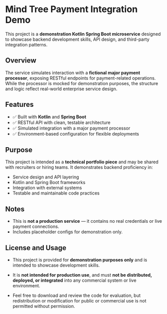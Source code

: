 # Mind Tree Payment Integration Demo

This project is a **demonstration Kotlin Spring Boot microservice** designed to showcase backend development skills, API design, and third-party integration patterns.

## Overview

The service simulates interaction with a **fictional major payment processor**, exposing RESTful endpoints for payment-related operations. While the processor is mocked for demonstration purposes, the structure and logic reflect real-world enterprise service design.

## Features

- ✅ Built with **Kotlin** and **Spring Boot**
- ✅ RESTful API with clean, testable architecture
- ✅ Simulated integration with a major payment processor
- ✅ Environment-based configuration for flexible deployments

## Purpose

This project is intended as a **technical portfolio piece** and may be shared with recruiters or hiring teams. It demonstrates backend proficiency in:

- Service design and API layering
- Kotlin and Spring Boot frameworks
- Integration with external systems
- Testable and maintainable code practices

## Notes

- This is **not a production service** — it contains no real credentials or live payment connections.
- Includes placeholder configs for demonstration only.

## License and Usage

- This project is provided for **demonstration purposes only** and is intended to showcase development skills.

- It is **not intended for production use**, and must **not be distributed, deployed, or integrated** into any commercial system or live environment.

- Feel free to download and review the code for evaluation, but redistribution or modification for public or commercial use is not permitted without permission.
